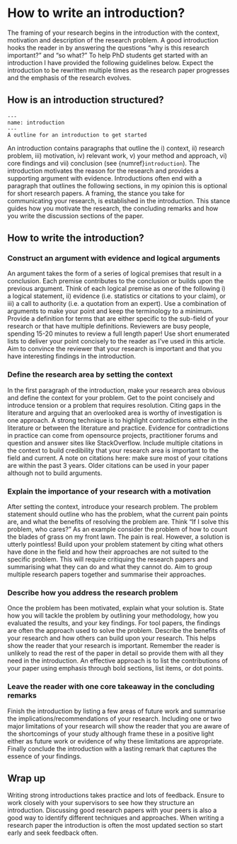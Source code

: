 # How to write an introduction?

The framing of your research begins in the introduction with the context, motivation and description of the research problem. A good introduction hooks the reader in by answering the questions “why is this research important?” and “so what?” To help PhD students get started with an introduction I have provided the following guidelines below. Expect the introduction to be rewritten multiple times as the research paper progresses and the emphasis of the research evolves. 

## How is an introduction structured?

```{figure} ./figures/introduction.png
---
name: introduction
---
A outline for an introduction to get started
```

An introduction contains paragraphs that outline the i) context, ii) research problem, iii) motivation, iv) relevant work, v) your method and approach, vi) core findings and vii) conclusion (see {numref}`introduction`). The introduction motivates the reason for the research and provides a supporting argument with evidence. Introductions often end with a paragraph that outlines the following sections, in my opinion this is optional for short research papers. A framing, the stance you take for communicating your research, is established in the introduction. This stance guides how you motivate the research, the concluding remarks and how you write the discussion sections of the paper. 

## How to write the introduction?

### Construct an argument with evidence and logical arguments 
An argument takes the form of a series of logical premises that result in a conclusion. Each premise contributes to the conclusion or builds upon the previous argument. Think of each logical premise as one of the following i) a logical statement, ii) evidence (i.e. statistics or citations to your claim), or iii) a call to authority (i.e. a quotation from an expert). Use a combination of arguments to make your point and keep the terminology to a minimum. Provide a definition for terms that are either specific to the sub-field of your research or that have multiple definitions. Reviewers are busy people, spending 15-20 minutes to review a full length paper! Use short enumerated lists to deliver your point concisely to the reader as I’ve used in this article. Aim to convince the reviewer that your research is important and that you have interesting findings in the introduction. 

### Define the research area by setting the context
In the first paragraph of the introduction, make your research area obvious and define the context for your problem. Get to the point concisely and introduce tension or a problem that requires resolution. Citing gaps in the literature and arguing that an overlooked area is worthy of investigation is one approach. A strong technique is to highlight contradictions either in the literature or between the literature and practice. Evidence for contradictions in practice can come from opensource projects, practitioner forums and question and answer sites like StackOverflow. Include multiple citations in the context to build credibility that your research area is important to the field and current. A note on citations here: make sure most of your citations are within the past 3 years. Older citations can be used in your paper although not to build arguments. 

### Explain the importance of your research with a motivation
After setting the context, introduce your research problem. The problem statement should outline who has the problem, what the current pain points are, and what the benefits of resolving the problem are. Think “If I solve this problem, who cares?” As an example consider the problem of how to count the blades of grass on my front lawn. The pain is real. However, a solution is utterly pointless! Build upon your problem statement by citing what others have done in the field and how their approaches are not suited to the specific problem. This will require critiquing the research papers and summarising what they can do and what they cannot do. Aim to group multiple research papers together and summarise their approaches. 

### Describe how you address the research problem
Once the problem has been motivated, explain what your solution is. State how you will tackle the problem by outlining your methodology, how you evaluated the results, and your key findings. For tool papers, the findings are often the approach used to solve the problem. Describe the benefits of your research and how others can build upon your research. This helps show the reader that your research is important. Remember the reader is unlikely to read the rest of the paper in detail so provide them with all they need in the introduction. An effective approach is to list the contributions of your paper using emphasis through bold sections, list items, or dot points. 

### Leave the reader with one core takeaway in the concluding remarks
Finish the introduction by listing a few areas of future work and summarise the implications/recommendations of your research. Including one or two major limitations of your research will show the reader that you are aware of the shortcomings of your study although frame these in a positive light either as future work or evidence of why these limitations are appropriate. Finally conclude the introduction with a lasting remark that captures the essence of your findings. 

## Wrap up
Writing strong introductions takes practice and lots of feedback. Ensure to work closely with your supervisors to see how they structure an introduction. Discussing good research papers with your peers is also a good way to identify different techniques and approaches. When writing a research paper the introduction is often the most updated section so start early and seek feedback often. 


